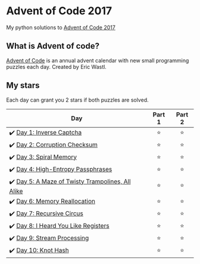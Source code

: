 # Advent of Code 2017
My python solutions to [Advent of Code 2017](https://adventofcode.com/2017)

## What is Advent of code?
[Advent of Code](https://adventofcode.com/) is an annual advent calendar with new small programming puzzles each day. Created by Eric Wastl.

## My stars
Each day can grant you 2 stars if both puzzles are solved. 

| Day | Part 1 | Part 2 |
|---|:----:|:---:|
|✔️ [Day 1: Inverse Captcha](01) | ⭐️ | ⭐️ |
|✔️ [Day 2: Corruption Checksum](02) | ⭐️ | ⭐️ |
|✔️ [Day 3: Spiral Memory](03)| ⭐️ | ⭐️ |
|✔️ [Day 4: High-Entropy Passphrases](04) | ⭐️ | ⭐️ |
|✔️ [Day 5: A Maze of Twisty Trampolines, All Alike](05) | ⭐️ | ⭐️ |
|✔️ [Day 6: Memory Reallocation](06) | ⭐️ | ⭐️ |
|✔️ [Day 7: Recursive Circus](07) | ⭐️ | ⭐️ |
|✔️ [Day 8: I Heard You Like Registers](08) | ⭐️ | ⭐️ |
|✔️ [Day 9: Stream Processing](09) | ⭐️ | ⭐️ |
|✔️ [Day 10: Knot Hash](10) | ⭐️ | ⭐️ |